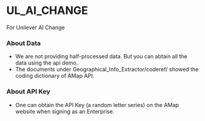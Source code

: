 # UL_AI_CHANGE
For Unilever AI Change

### About Data
+ We are not providing half-processed data. But you can abtain all the data using the api demo.
+ The documents under Geographical\_Info\_Extractor/coderef/ showed the coding dictionary of AMap API. 

### About API Key
+ One can obtain the API Key (a random letter series) on the AMap website when signing as an Enterprise.

